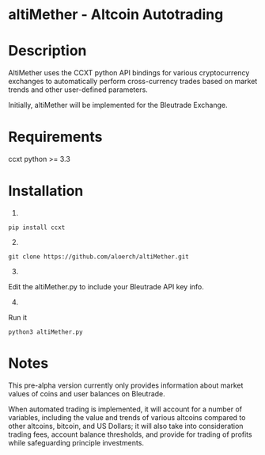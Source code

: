# altiMether - Altcoin Autotrading

# Description
AltiMether uses the CCXT python API bindings for various cryptocurrency exchanges
to automatically perform cross-currency trades based on market trends and other
user-defined parameters.

Initially, altiMether will be implemented for the Bleutrade Exchange.

# Requirements
ccxt
python >= 3.3

# Installation

1)
```
pip install ccxt
```
2)
```
git clone https://github.com/aloerch/altiMether.git
```
3)
Edit the altiMether.py to include your Bleutrade API key info.

4)
Run it
```
python3 altiMether.py
```

# Notes
This pre-alpha version currently only provides information about market values
of coins and user balances on Bleutrade.

When automated trading is implemented, it will account for a number of variables,
including the value and trends of various altcoins compared to other altcoins,
bitcoin, and US Dollars; it will also take into consideration trading fees,
account balance thresholds, and provide for trading of profits while safeguarding
principle investments. 
